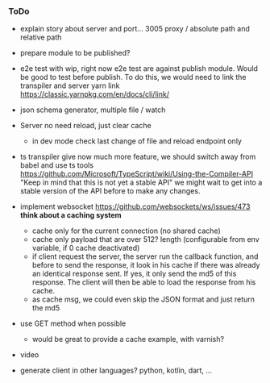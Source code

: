 ### ToDo

- explain story about server and port... 3005 proxy / absolute path and relative path

- prepare module to be published?

- e2e test with wip, right now e2e test are against publish module. Would be good to test before publish. To do this, we would need to link the transpiler and server yarn link https://classic.yarnpkg.com/en/docs/cli/link/

- json schema generator, multiple file / watch

- Server no need reload, just clear cache
    - in dev mode check last change of file and reload endpoint only

- ts transpiler give now much more feature, we should switch away from babel and use ts tools https://github.com/Microsoft/TypeScript/wiki/Using-the-Compiler-API
    "Keep in mind that this is not yet a stable API" we might wait to get into a stable version of the API
    before to make any changes.

- implement websocket
    https://github.com/websockets/ws/issues/473
    **think about a caching system**
    + cache only for the current connection (no shared cache)
    + cache only payload that are over 512? length (configurable from env variable, if 0 cache deactivated)
    + if client request the server, the server run the callback function, and before to send the response,
      it look in his cache if there was already an identical response sent. If yes, it only send the md5 of
      this response. The client will then be able to load the response from his cache.
    + as cache msg, we could even skip the JSON format and just return the md5

- use GET method when possible
    + would be great to provide a cache example, with varnish?

- video

- generate client in other languages? python, kotlin, dart, ...